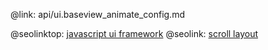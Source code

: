@link: api/ui.baseview_animate_config.md

@seolinktop: [javascript ui framework](https://webix.com)
@seolink: [scroll layout](https://webix.com/widget/scrollview/)